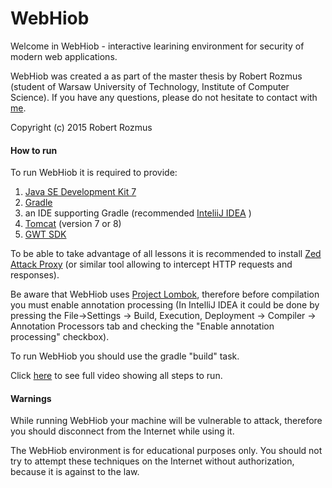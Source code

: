 # WebHiob

Welcome in WebHiob - interactive learining environment for security of modern web applications.

WebHiob was created a as part of the master thesis by Robert Rozmus (student of Warsaw University of Technology, Institute  of Computer Science).
If you have any questions, please do not hesitate to contact with <a href="mailto:robertrozmusjob@gmail.com">me</a>.

Copyright (c) 2015 Robert Rozmus

<h4>How to run</h4>

To run WebHiob it is required to provide:
<ol>
  <li>  <a href="http://www.oracle.com/technetwork/java/javase/downloads/jdk7-downloads-1880260.html">Java SE Development Kit 7  </a> </li>
<li> <a href="https://gradle.org">Gradle</a> </li>
<li> an IDE supporting Gradle (recommended  <a href="https://www.jetbrains.com/idea">InteliiJ IDEA</a> )</li>
<li> <a href="http://tomcat.apache.org">Tomcat</a> (version 7 or 8) </li>
<li> <a href="http://www.gwtproject.org/download.html">GWT SDK</a> </li>
</ol>

To be able to take advantage of all lessons it is recommended to install <a href="https://www.owasp.org/index.php/OWASP_Zed_Attack_Proxy_Project">Zed Attack Proxy</a> (or
similar tool allowing to intercept HTTP requests and responses).

Be aware that WebHiob uses <a href="https://projectlombok.org/index.html">Project Lombok</a>, therefore before compilation you must enable annotation processing (In IntelliJ IDEA it could be done by pressing the File->Settings -> Build, Execution, Deployment -> Compiler -> Annotation Processors tab and checking the "Enable annotation processing" checkbox).

To run WebHiob you should use the gradle "build" task.

Click <a href="https://www.youtube.com/watch?v=BPk--ovzrDU">here</a>  to see full video showing all steps to run.



<h4>Warnings</h4>
While running WebHiob your machine will be vulnerable to attack, therefore you should disconnect from the Internet while using it.

The WebHiob environment is for educational purposes only. You should not try to attempt these techniques on the Internet without authorization, because it is against to the law.
